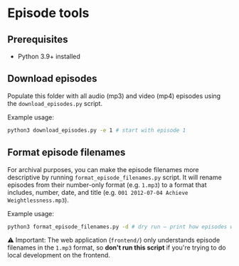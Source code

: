 # Episode tools

## Prerequisites

- Python 3.9+ installed

## Download episodes

Populate this folder with all audio (mp3) and video (mp4) episodes using the `download_episodes.py` script.

Example usage: 
```bash
python3 download_episodes.py -e 1 # start with episode 1
```

## Format episode filenames

For archival purposes, you can make the episode filenames more descriptive by running `format_episode_filenames.py` script. It will rename episodes from their number-only format (e.g. `1.mp3`) to a format that includes, number, date, and title (e.g. `001 2012-07-04 Achieve Weightlessness.mp3`).

Example usage:
```bash
python3 format_episode_filenames.py -d # dry run – print how episodes will be renamed without actually renaming them
```

⚠️ Important: The web application (`frontend/`) only understands episode filenames in the `1.mp3` format, so **don't run this script** if you're trying to do local development on the frontend.